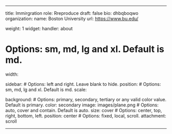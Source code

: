 ---

title: Immirgration
role: Rreproduce
draft: false
bio: dhbqboqwo
organization:
  name: Boston University
  url: https://www.bu.edu/



weight: 1
widget:
  handler: about

  # Options: sm, md, lg and xl. Default is md.
  width:
  
  sidebar:
    # Options: left and right. Leave blank to hide.
    position:
    # Options: sm, md, lg and xl. Default is md.
    scale:
  
  background:
    # Options: primary, secondary, tertiary or any valid color value. Default is primary.
    color: secondary
    image: images/plane.png
    # Options: auto, cover and contain. Default is auto.
    size: cover
    # Options: center, top, right, bottom, left.
    position: center
    # Options: fixed, local, scroll.
    attachment: scroll


    
    
---